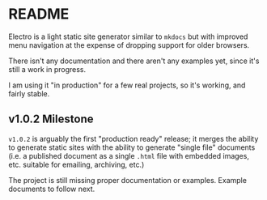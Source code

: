 # README

Electro is a light static site generator similar to `mkdocs` but with improved menu navigation at the expense of dropping support for older browsers.

There isn't any documentation and there aren't any examples yet, since it's still a work in progress.

I am using it "in production" for a few real projects, so it's working, and fairly stable.

## v1.0.2 Milestone
`v1.0.2` is arguably the first "production ready" release; it merges the ability to generate static sites with the ability to generate "single file" documents (i.e. a published document as a single `.html` file with embedded images, etc. suitable for emailing, archiving, etc.)

The project is still missing proper documentation or examples. Example documents to follow next.
